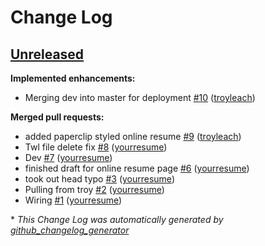 # Change Log

## [Unreleased](https://github.com/yourresume/resume_data_api/tree/HEAD)

**Implemented enhancements:**

- Merging dev into master for deployment [\#10](https://github.com/yourresume/resume_data_api/pull/10) ([troyleach](https://github.com/troyleach))

**Merged pull requests:**

- added paperclip styled online resume [\#9](https://github.com/yourresume/resume_data_api/pull/9) ([troyleach](https://github.com/troyleach))
- Twl file delete fix [\#8](https://github.com/yourresume/resume_data_api/pull/8) ([yourresume](https://github.com/yourresume))
- Dev [\#7](https://github.com/yourresume/resume_data_api/pull/7) ([yourresume](https://github.com/yourresume))
- finished draft for online resume page [\#6](https://github.com/yourresume/resume_data_api/pull/6) ([yourresume](https://github.com/yourresume))
- took out head typo [\#3](https://github.com/yourresume/resume_data_api/pull/3) ([yourresume](https://github.com/yourresume))
- Pulling from troy [\#2](https://github.com/yourresume/resume_data_api/pull/2) ([yourresume](https://github.com/yourresume))
- Wiring [\#1](https://github.com/yourresume/resume_data_api/pull/1) ([yourresume](https://github.com/yourresume))



\* *This Change Log was automatically generated by [github_changelog_generator](https://github.com/skywinder/Github-Changelog-Generator)*